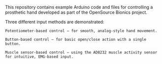 This repository contains example Arduino code and files for controlling a prosthetic hand developed as part of the OpenSource Bionics project.

Three different input methods are demonstrated:

    Potentiometer-based control – for smooth, analog-style hand movement.

    Button-based control – for basic open/close action with a single button.

    Muscle sensor-based control – using the AD8232 muscle activity sensor for intuitive, EMG-based input.

